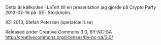 Detta är källkoden i LaTeX till en presentation jag gjorde på
Crypto Party 2013-02-16 på .SE i Stockholm.

(C) 2013, Stefan Petersen (spe(a)ciellt.se)

Released under Creative Commons 3.0, BY-NC-SA 
http://creativecommons.org/licenses/by-nc-sa/3.0/
